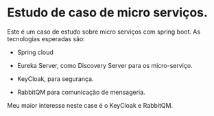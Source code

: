# Estudo de caso de micro serviços.

Este é um caso de estudo sobre micro serviços com spring boot. As tecnologias esperadas são:

- Spring cloud

- Eureka Server, como Discovery Server para os micro-serviço.

- KeyCloak, para segurança.

- RabbitQM para comunicação de mensageria.

Meu maior interesse neste case é o KeyCloak e RabbitQM.
